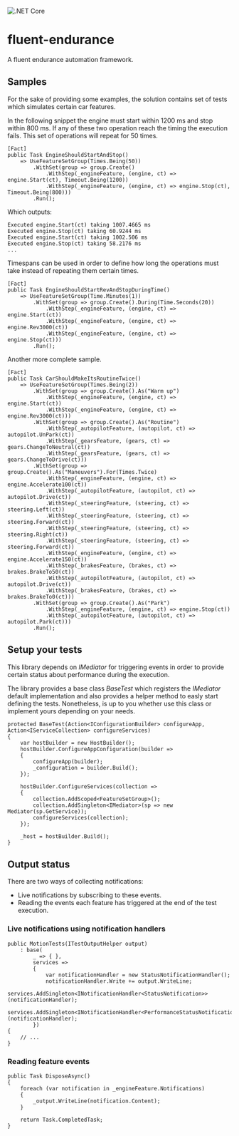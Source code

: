 ![.NET Core](https://github.com/gcastellov/fluent-endurance/workflows/.NET%20Core/badge.svg)

# fluent-endurance
A fluent endurance automation framework.


## Samples
For the sake of providing some examples, the solution contains set of tests which simulates certain car features.

In the following snippet the engine must start within 1200 ms and stop within 800 ms. If any of these two operation reach the timing the execution fails. This set of operations will repeat for 50 times. 

```
[Fact]
public Task EngineShouldStartAndStop()
    => UseFeatureSetGroup(Times.Being(50))
        .WithSet(group => group.Create()
            .WithStep(_engineFeature, (engine, ct) => engine.Start(ct), Timeout.Being(1200))
            .WithStep(_engineFeature, (engine, ct) => engine.Stop(ct), Timeout.Being(800)))
        .Run();
```

Which outputs:
```
Executed engine.Start(ct) taking 1007.4665 ms
Executed engine.Stop(ct) taking 60.9244 ms
Executed engine.Start(ct) taking 1002.506 ms
Executed engine.Stop(ct) taking 58.2176 ms
...
```

Timespans can be used in order to define how long the operations must take instead of repeating them certain times.

```
[Fact]
public Task EngineShouldStartRevAndStopDuringTime()
    => UseFeatureSetGroup(Time.Minutes(1))
        .WithSet(group => group.Create().During(Time.Seconds(20))
            .WithStep(_engineFeature, (engine, ct) => engine.Start(ct))
            .WithStep(_engineFeature, (engine, ct) => engine.Rev3000(ct))
            .WithStep(_engineFeature, (engine, ct) => engine.Stop(ct)))
        .Run();
```

Another more complete sample.

```
[Fact]
public Task CarShouldMakeItsRoutineTwice()
    => UseFeatureSetGroup(Times.Being(2))
        .WithSet(group => group.Create().As("Warm up")
            .WithStep(_engineFeature, (engine, ct) => engine.Start(ct))
            .WithStep(_engineFeature, (engine, ct) => engine.Rev3000(ct)))
        .WithSet(group => group.Create().As("Routine")
            .WithStep(_autopilotFeature, (autopilot, ct) => autopilot.UnPark(ct))
            .WithStep(_gearsFeature, (gears, ct) => gears.ChangeToNeutral(ct))
            .WithStep(_gearsFeature, (gears, ct) => gears.ChangeToDrive(ct)))
        .WithSet(group => group.Create().As("Maneuvers").For(Times.Twice)
            .WithStep(_engineFeature, (engine, ct) => engine.Accelerate100(ct))
            .WithStep(_autopilotFeature, (autopilot, ct) => autopilot.Drive(ct))
            .WithStep(_steeringFeature, (steering, ct) => steering.Left(ct))
            .WithStep(_steeringFeature, (steering, ct) => steering.Forward(ct))
            .WithStep(_steeringFeature, (steering, ct) => steering.Right(ct))
            .WithStep(_steeringFeature, (steering, ct) => steering.Forward(ct))
            .WithStep(_engineFeature, (engine, ct) => engine.Accelerate150(ct))
            .WithStep(_brakesFeature, (brakes, ct) => brakes.BrakeTo50(ct))
            .WithStep(_autopilotFeature, (autopilot, ct) => autopilot.Drive(ct))
            .WithStep(_brakesFeature, (brakes, ct) => brakes.BrakeTo0(ct)))
        .WithSet(group => group.Create().As("Park")
            .WithStep(_engineFeature, (engine, ct) => engine.Stop(ct))
            .WithStep(_autopilotFeature, (autopilot, ct) => autopilot.Park(ct)))
        .Run();
```


## Setup your tests
This library depends on *IMediator* for triggering events in order to provide certain status about performance during the execution.

The library provides a base class *BaseTest* which registers the *IMediator* default implementation and also provides a helper method to easly start defining the tests. Nonetheless, is up to you whether use this class or implement yours depending on your needs.


```
protected BaseTest(Action<IConfigurationBuilder> configureApp,  Action<IServiceCollection> configureServices)
{
    var hostBuilder = new HostBuilder();
    hostBuilder.ConfigureAppConfiguration(builder =>
    {
        configureApp(builder);
        _configuration = builder.Build();
    });

    hostBuilder.ConfigureServices(collection =>
    {
        collection.AddScoped<FeatureSetGroup>();
        collection.AddSingleton<IMediator>(sp => new Mediator(sp.GetService));
        configureServices(collection);
    });

    _host = hostBuilder.Build();
}
```

## Output status

There are two ways of collecting notifications:
* Live notifications by subscribing to these events. 
* Reading the events each feature has triggered at the end of the test execution.


### Live notifications using notification handlers
```
public MotionTests(ITestOutputHelper output)
    : base(
        _ => { }, 
        services =>
        {
            var notificationHandler = new StatusNotificationHandler();
            notificationHandler.Write += output.WriteLine;
            services.AddSingleton<INotificationHandler<StatusNotification>>(notificationHandler);
            services.AddSingleton<INotificationHandler<PerformanceStatusNotification>>(notificationHandler);
        })
{
    // ...
}
```

### Reading feature events
```
public Task DisposeAsync()
{
    foreach (var notification in _engineFeature.Notifications)
    {
        _output.WriteLine(notification.Content);
    }

    return Task.CompletedTask;
}
```
